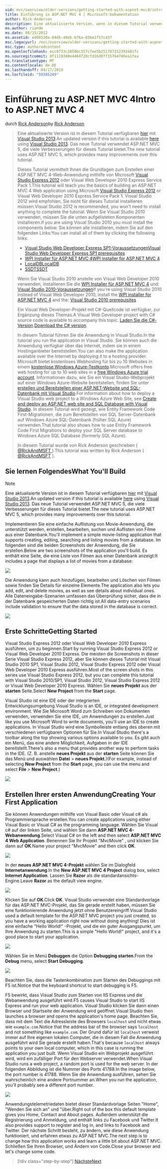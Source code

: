 ```yaml
---
uid: mvc/overview/older-versions/getting-started-with-aspnet-mvc4/intro-to-aspnet-mvc-4
title: Einführung in ASP.NET MVC 4 | Microsoft-Dokumentation
author: Rick-Anderson
description: Eine aktualisierte Version, wenn in diesem Tutorial verwendet Visual Studio 2013 verfügbar ist. Das neue Tutorial verwendet ASP.NET MVC 5, bietet viele Verbesserungen für t...
ms.author: riande
ms.date: 08/15/2012
ms.assetid: ed66530a-04d5-49eb-b76a-85be1f57c437
msc.legacyurl: /mvc/overview/older-versions/getting-started-with-aspnet-mvc4/intro-to-aspnet-mvc-4
msc.type: authoredcontent
ms.openlocfilehash: ecc0733c2850bc157c7ee5b251787152393481fc
ms.sourcegitcommit: 0f1119340e4464720cfd16d0ff15764746ea1fea
ms.translationtype: MT
ms.contentlocale: de-DE
ms.lasthandoff: 04/17/2019
ms.locfileid: "59385249"
---
```

# <a name="intro-to-aspnet-mvc-4"></a><span data-ttu-id="90c57-104">Einführung zu ASP.NET MVC 4</span><span class="sxs-lookup"><span data-stu-id="90c57-104">Intro to ASP.NET MVC 4</span></span>

<span data-ttu-id="90c57-105">durch [Rick Anderson]((https://twitter.com/RickAndMSFT))</span><span class="sxs-lookup"><span data-stu-id="90c57-105">by [Rick Anderson]((https://twitter.com/RickAndMSFT))</span></span>

> <span data-ttu-id="90c57-106">Eine aktualisierte Version ist in diesem Tutorial verfügbaren [hier](../../getting-started/introduction/getting-started.md) mit [Visual Studio 2013](https://my.visualstudio.com/Downloads?q=visual%20studio%202013).</span><span class="sxs-lookup"><span data-stu-id="90c57-106">An updated version if this tutorial is available [here](../../getting-started/introduction/getting-started.md) using [Visual Studio 2013](https://my.visualstudio.com/Downloads?q=visual%20studio%202013).</span></span> <span data-ttu-id="90c57-107">Das neue Tutorial verwendet ASP.NET MVC 5, die viele Verbesserungen für dieses Tutorial bietet.</span><span class="sxs-lookup"><span data-stu-id="90c57-107">The new tutorial uses ASP.NET MVC 5, which provides many improvements over this tutorial.</span></span>
>
> <span data-ttu-id="90c57-108">Dieses Tutorial vermittelt Ihnen die Grundlagen zum Erstellen einer ASP.NET MVC 4-Web-Anwendung mithilfe von Microsoft [Visual Studio Express 2012](https://www.microsoft.com/visualstudio/11/products/express) oder Visual Web Developer 2010 Express Service Pack 1.</span><span class="sxs-lookup"><span data-stu-id="90c57-108">This tutorial will teach you the basics of building an ASP.NET MVC 4 Web application using Microsoft [Visual Studio Express 2012](https://www.microsoft.com/visualstudio/11/products/express) or Visual Web Developer 2010 Express Service Pack 1.</span></span> <span data-ttu-id="90c57-109">Visual Studio 2012 wird empfohlen, Sie nicht für dieses Tutorial installieren müssen.</span><span class="sxs-lookup"><span data-stu-id="90c57-109">Visual Studio 2012 is recommended, you won't need to install anything to complete the tutorial.</span></span> <span data-ttu-id="90c57-110">Wenn Sie Visual Studio 2010 verwenden, müssen Sie die unten aufgelisteten Komponenten installieren.</span><span class="sxs-lookup"><span data-stu-id="90c57-110">If you are using Visual Studio 2010 you must install the components below.</span></span> <span data-ttu-id="90c57-111">Sie können alle installieren, indem Sie auf den folgenden Links:</span><span class="sxs-lookup"><span data-stu-id="90c57-111">You can install all of them by clicking the following links:</span></span>
>
> - [<span data-ttu-id="90c57-112">Visual Studio Web Developer Express SP1-Voraussetzungen</span><span class="sxs-lookup"><span data-stu-id="90c57-112">Visual Studio Web Developer Express SP1 prerequisites</span></span>](https://www.microsoft.com/web/gallery/install.aspx?appid=VWD2010SP1Pack)
> - [<span data-ttu-id="90c57-113">WPI Installer für ASP.NET MVC 4</span><span class="sxs-lookup"><span data-stu-id="90c57-113">WPI installer for ASP.NET MVC 4</span></span>](https://go.microsoft.com/fwlink/?LinkId=243392)
> - [<span data-ttu-id="90c57-114">LocalDB</span><span class="sxs-lookup"><span data-stu-id="90c57-114">LocalDB</span></span>](https://www.microsoft.com/web/gallery/install.aspx?appid=SQLLocalDBOnly_11_0)
> - [<span data-ttu-id="90c57-115">SSDT</span><span class="sxs-lookup"><span data-stu-id="90c57-115">SSDT</span></span>](https://blogs.msdn.com/b/rickandy/archive/2012/08/02/installing-and-using-sql-server-data-tools-ssdt-on-visual-studio-2010-and-vwd.aspx)
>
> <span data-ttu-id="90c57-116">Wenn Sie Visual Studio 2010 anstelle von Visual Web Developer 2010 verwenden, installieren Sie die [WPI Installer für ASP.NET MVC 4](https://go.microsoft.com/fwlink/?LinkId=243392) und: [Visual Studio 2010-Voraussetzungen](https://www.microsoft.com/web/gallery/install.aspx?appsxml=&amp;appid=VS2010SP1Pack)</span><span class="sxs-lookup"><span data-stu-id="90c57-116">If you're using Visual Studio 2010 instead of Visual Web Developer 2010, install the [WPI installer for ASP.NET MVC 4](https://go.microsoft.com/fwlink/?LinkId=243392) and the: [Visual Studio 2010 prerequisites](https://www.microsoft.com/web/gallery/install.aspx?appsxml=&amp;appid=VS2010SP1Pack)</span></span>
>
> <span data-ttu-id="90c57-117">Ein Visual Web Developer-Projekt mit C#-Quellcode ist verfügbar, zur Ergänzung dieses Themas.</span><span class="sxs-lookup"><span data-stu-id="90c57-117">A Visual Web Developer project with C# source code is available to accompany this topic.</span></span> <span data-ttu-id="90c57-118">[Laden Sie die C#-Version](https://code.msdn.microsoft.com/Intro-to-ASPNET-MVC-4-61d0219d/file/114480/1/MvcMovie.zip).</span><span class="sxs-lookup"><span data-stu-id="90c57-118">[Download the C# version](https://code.msdn.microsoft.com/Intro-to-ASPNET-MVC-4-61d0219d/file/114480/1/MvcMovie.zip).</span></span>
>
> <span data-ttu-id="90c57-119">In diesem Tutorial führen Sie die Anwendung in Visual Studio.</span><span class="sxs-lookup"><span data-stu-id="90c57-119">In the tutorial you run the application in Visual Studio.</span></span> <span data-ttu-id="90c57-120">Sie können auch die Anwendung verfügbar über das Internet, indem sie in einem Hostinganbieter bereitstellen.</span><span class="sxs-lookup"><span data-stu-id="90c57-120">You can also make the application available over the Internet by deploying it to a hosting provider.</span></span> <span data-ttu-id="90c57-121">Microsoft bietet kostenloses Webhosting für bis zu 10 Websites in einem [kostenlose Windows Azure-Testkonto](https://www.windowsazure.com/pricing/free-trial/?WT.mc_id=A443DD604).</span><span class="sxs-lookup"><span data-stu-id="90c57-121">Microsoft offers free web hosting for up to 10 web sites in a [free Windows Azure trial account](https://www.windowsazure.com/pricing/free-trial/?WT.mc_id=A443DD604).</span></span> <span data-ttu-id="90c57-122">Informationen dazu, wie Sie ein Visual Studio-Webprojekt auf einer Windows Azure-Website bereitstellen, finden Sie unter [erstellen und Bereitstellen einer ASP.NET-Website und SQL-Datenbank mit Visual Studio](https://docs.microsoft.com/dotnet/azure/).</span><span class="sxs-lookup"><span data-stu-id="90c57-122">For information about how to deploy a Visual Studio web project to a Windows Azure Web Site, see [Create and deploy an ASP.NET web site and SQL Database with Visual Studio](https://docs.microsoft.com/dotnet/azure/).</span></span> <span data-ttu-id="90c57-123">In diesem Tutorial wird gezeigt, wie Entity Framework Code First-Migrationen, die zum Bereitstellen von SQL Server-Datenbank auf Windows Azure SQL-Datenbank (früher SQL Azure) verwenden.</span><span class="sxs-lookup"><span data-stu-id="90c57-123">That tutorial also shows how to use Entity Framework Code First Migrations to deploy your SQL Server database to Windows Azure SQL Database (formerly SQL Azure).</span></span>
>
> <span data-ttu-id="90c57-124">In diesem Tutorial wurde von Rick Anderson geschrieben ( [ @RickAndMSFT ](https://twitter.com/#!/RickAndMSFT) ).</span><span class="sxs-lookup"><span data-stu-id="90c57-124">This tutorial was written by Rick Anderson ( [@RickAndMSFT](https://twitter.com/#!/RickAndMSFT) ).</span></span>


## <a name="what-youll-build"></a><span data-ttu-id="90c57-125">Sie lernen Folgendes</span><span class="sxs-lookup"><span data-stu-id="90c57-125">What You'll Build</span></span>

> [!NOTE]
> <span data-ttu-id="90c57-126">Eine aktualisierte Version ist in diesem Tutorial verfügbaren [hier](../../getting-started/introduction/getting-started.md) mit [Visual Studio 2013](https://my.visualstudio.com/Downloads?q=visual%20studio%202013).</span><span class="sxs-lookup"><span data-stu-id="90c57-126">An updated version if this tutorial is available [here](../../getting-started/introduction/getting-started.md) using [Visual Studio 2013](https://my.visualstudio.com/Downloads?q=visual%20studio%202013).</span></span> <span data-ttu-id="90c57-127">Das neue Tutorial verwendet ASP.NET MVC 5, die viele Verbesserungen für dieses Tutorial bietet.</span><span class="sxs-lookup"><span data-stu-id="90c57-127">The new tutorial uses ASP.NET MVC 5, which provides many improvements over this tutorial.</span></span>


<span data-ttu-id="90c57-128">Implementieren Sie eine einfache Auflistung von Movie-Anwendung, die unterstützt werden, erstellen, bearbeiten, suchen und Auflisten von Filme aus einer Datenbank.</span><span class="sxs-lookup"><span data-stu-id="90c57-128">You'll implement a simple movie-listing application that supports creating, editing, searching and listing movies from a database.</span></span> <span data-ttu-id="90c57-129">Im folgenden sind die beiden Screenshots der Anwendung, die Sie erstellen.</span><span class="sxs-lookup"><span data-stu-id="90c57-129">Below are two screenshots of the application you'll build.</span></span> <span data-ttu-id="90c57-130">Es enthält eine Seite, die eine Liste von Filmen aus einer Datenbank anzeigt:</span><span class="sxs-lookup"><span data-stu-id="90c57-130">It includes a page that displays a list of movies from a database:</span></span>

![](intro-to-aspnet-mvc-4/_static/image1.png)

<span data-ttu-id="90c57-131">Die Anwendung kann auch hinzufügen, bearbeiten und Löschen von Filmen sowie finden Sie Details für einzelne Elemente.</span><span class="sxs-lookup"><span data-stu-id="90c57-131">The application also lets you add, edit, and delete movies, as well as see details about individual ones.</span></span> <span data-ttu-id="90c57-132">Alle Dateneingabe-Szenarien umfassen das Überprüfung sicher, dass die in der Datenbank gespeicherten Daten richtig ist.</span><span class="sxs-lookup"><span data-stu-id="90c57-132">All data-entry scenarios include validation to ensure that the data stored in the database is correct.</span></span>

![](intro-to-aspnet-mvc-4/_static/image2.png)

## <a name="getting-started"></a><span data-ttu-id="90c57-133">Erste Schritte</span><span class="sxs-lookup"><span data-stu-id="90c57-133">Getting Started</span></span>

<span data-ttu-id="90c57-134">Visual Studio Express 2012 oder Visual Web Developer 2010 Express ausführen, um zu beginnen.</span><span class="sxs-lookup"><span data-stu-id="90c57-134">Start by running Visual Studio Express 2012 or Visual Web Developer 2010 Express.</span></span> <span data-ttu-id="90c57-135">Die meisten die Screenshots in dieser Serie Visual Studio Express 2012, aber Sie können dieses Tutorial mit Visual Studio 2010 SP1, Visual Studio 2012, Visual Studio Express 2012 oder Visual Web Developer 2010 Express ausführen.</span><span class="sxs-lookup"><span data-stu-id="90c57-135">Most of the screen shots in this series use Visual Studio Express 2012, but you can complete this tutorial with Visual Studio 2010/SP1, Visual Studio 2012, Visual Studio Express 2012 or Visual Web Developer 2010 Express.</span></span> <span data-ttu-id="90c57-136">Wählen Sie **neues Projekt** aus der **starten** Seite.</span><span class="sxs-lookup"><span data-stu-id="90c57-136">Select **New Project** from the **Start** page.</span></span>

<span data-ttu-id="90c57-137">Visual Studio ist eine IDE oder der integrierten Entwicklungsumgebung.</span><span class="sxs-lookup"><span data-stu-id="90c57-137">Visual Studio is an IDE, or integrated development environment.</span></span> <span data-ttu-id="90c57-138">Wie Sie Microsoft Word zum Schreiben von Dokumenten verwenden, verwenden Sie eine IDE, um Anwendungen zu erstellen.</span><span class="sxs-lookup"><span data-stu-id="90c57-138">Just like you use Microsoft Word to write documents, you'll use an IDE to create applications.</span></span> <span data-ttu-id="90c57-139">In Visual Studio wird eine Symbolleiste entlang des oberen mit verschiedenen verfügbaren Optionen für Sie.</span><span class="sxs-lookup"><span data-stu-id="90c57-139">In Visual Studio there's a toolbar along the top showing various options available to you.</span></span> <span data-ttu-id="90c57-140">Es gibt auch ein Menü, das eine andere Möglichkeit, Aufgaben in der IDE bereitstellt.</span><span class="sxs-lookup"><span data-stu-id="90c57-140">There's also a menu that provides another way to perform tasks in the IDE.</span></span> <span data-ttu-id="90c57-141">(Z. B. anstelle **neues Projekt** aus der **starten** Seite können Sie das Menü und auswählen **Datei** &gt; **neues Projekt**.)</span><span class="sxs-lookup"><span data-stu-id="90c57-141">(For example, instead of selecting **New Project** from the **Start** page, you can use the menu and select **File** &gt; **New Project**.)</span></span>

![](intro-to-aspnet-mvc-4/_static/image3.png)

## <a name="creating-your-first-application"></a><span data-ttu-id="90c57-142">Erstellen Ihrer ersten Anwendung</span><span class="sxs-lookup"><span data-stu-id="90c57-142">Creating Your First Application</span></span>

<span data-ttu-id="90c57-143">Sie können Anwendungen mithilfe von Visual Basic oder Visual c# als Programmiersprache erstellen.</span><span class="sxs-lookup"><span data-stu-id="90c57-143">You can create applications using either Visual Basic or Visual C# as the programming language.</span></span> <span data-ttu-id="90c57-144">Wählen Sie Visual c# auf der linken Seite, und wählen Sie dann **ASP.NET MVC 4-Webanwendung**.</span><span class="sxs-lookup"><span data-stu-id="90c57-144">Select Visual C# on the left and then select **ASP.NET MVC 4 Web Application**.</span></span> <span data-ttu-id="90c57-145">Benennen Sie Ihr Projekt &quot;MvcMovie&quot; , und klicken Sie dann auf **OK**.</span><span class="sxs-lookup"><span data-stu-id="90c57-145">Name your project &quot;MvcMovie&quot; and then click **OK**.</span></span>

![](intro-to-aspnet-mvc-4/_static/image4.png)

<span data-ttu-id="90c57-146">In der **neues ASP.NET MVC 4-Projekt** wählen Sie im Dialogfeld **Internetanwendung**.</span><span class="sxs-lookup"><span data-stu-id="90c57-146">In the **New ASP.NET MVC 4 Project** dialog box, select **Internet Application**.</span></span> <span data-ttu-id="90c57-147">Lassen Sie **Razor** als die standardansichts-Engine.</span><span class="sxs-lookup"><span data-stu-id="90c57-147">Leave **Razor** as the default view engine.</span></span>

![](intro-to-aspnet-mvc-4/_static/image5.png)

<span data-ttu-id="90c57-148">Klicken Sie auf **OK**.</span><span class="sxs-lookup"><span data-stu-id="90c57-148">Click **OK**.</span></span> <span data-ttu-id="90c57-149">Visual Studio verwendet eine Standardvorlage für das ASP.NET MVC-Projekt, das Sie gerade erstellt haben, müssen Sie eine funktionierende Anwendung jetzt ohne Benutzereingriff.</span><span class="sxs-lookup"><span data-stu-id="90c57-149">Visual Studio used a default template for the ASP.NET MVC project you just created, so you have a working application right now without doing anything!</span></span> <span data-ttu-id="90c57-150">Dies ist eine einfache &quot;Hello World!&quot; -Projekt, und die ein guter Ausgangspunkt, um Ihre Anwendung zu starten.</span><span class="sxs-lookup"><span data-stu-id="90c57-150">This is a simple &quot;Hello World!&quot; project, and it's a good place to start your application.</span></span>

![](intro-to-aspnet-mvc-4/_static/image6.png)

<span data-ttu-id="90c57-151">Wählen Sie im Menü **Debuggen** die Option **Debugging starten**.</span><span class="sxs-lookup"><span data-stu-id="90c57-151">From the **Debug** menu, select **Start Debugging**.</span></span>

![](intro-to-aspnet-mvc-4/_static/image7.png)

<span data-ttu-id="90c57-152">Beachten Sie, dass die Tastenkombination zum Starten des Debuggings mit F5 ist.</span><span class="sxs-lookup"><span data-stu-id="90c57-152">Notice that the keyboard shortcut to start debugging is F5.</span></span>

<span data-ttu-id="90c57-153">F5 bewirkt, dass Visual Studio zum Starten von IIS Express und die Webanwendung ausgeführt wird.</span><span class="sxs-lookup"><span data-stu-id="90c57-153">F5 causes Visual Studio to start IIS Express and run your web application.</span></span> <span data-ttu-id="90c57-154">Visual Studio klicken Sie dann einen Browser und Startseite der Anwendung wird geöffnet.</span><span class="sxs-lookup"><span data-stu-id="90c57-154">Visual Studio then launches a browser and opens the application's home page.</span></span> <span data-ttu-id="90c57-155">Beachten Sie, dass mit dem Text die Adressleiste des Browsers `localhost` und nicht etwas wie `example.com`.</span><span class="sxs-lookup"><span data-stu-id="90c57-155">Notice that the address bar of the browser says `localhost` and not something like `example.com`.</span></span> <span data-ttu-id="90c57-156">Der Grund dafür ist `localhost` verweist immer auf Ihre eigenen lokalen Computer, die in diesem Fall die Anwendung ausgeführt wird Sie gerade erstellt haben.</span><span class="sxs-lookup"><span data-stu-id="90c57-156">That's because `localhost` always points to your own local computer, which in this case is running the application you just built.</span></span> <span data-ttu-id="90c57-157">Wenn Visual Studio ein Webprojekt ausgeführt wird, wird ein zufälliger Port für den Webserver verwendet.</span><span class="sxs-lookup"><span data-stu-id="90c57-157">When Visual Studio runs a web project, a random port is used for the web server.</span></span> <span data-ttu-id="90c57-158">In der folgenden Abbildung ist die Nummer des Ports 41788.</span><span class="sxs-lookup"><span data-stu-id="90c57-158">In the image below, the port number is 41788.</span></span> <span data-ttu-id="90c57-159">Wenn Sie die Anwendung ausführen, sehen Sie wahrscheinlich eine andere Portnummer an.</span><span class="sxs-lookup"><span data-stu-id="90c57-159">When you run the application, you'll probably see a different port number.</span></span>

![](intro-to-aspnet-mvc-4/_static/image8.png)

<span data-ttu-id="90c57-160">Anwendungstelemetriedaten bietet dieser Standardvorlage Seiten "Home", "Wenden Sie sich an" und "über.</span><span class="sxs-lookup"><span data-stu-id="90c57-160">Right out of the box this default template gives you Home, Contact and About pages.</span></span> <span data-ttu-id="90c57-161">Außerdem unterstützt die Registrierung und Anmeldung, und enthält links zu Facebook und Twitter.</span><span class="sxs-lookup"><span data-stu-id="90c57-161">It also provides support to register and log in, and links to Facebook and Twitter.</span></span> <span data-ttu-id="90c57-162">Der nächste Schritt besteht, zu ändern, wie diese Anwendung funktioniert, und erfahren etwas zu ASP.NET MVC.</span><span class="sxs-lookup"><span data-stu-id="90c57-162">The next step is to change how this application works and learn a little bit about ASP.NET MVC.</span></span> <span data-ttu-id="90c57-163">Schließen Sie Ihren Browser, und Ändern von Code.</span><span class="sxs-lookup"><span data-stu-id="90c57-163">Close your browser and let's change some code.</span></span>

> [!div class="step-by-step"]
> [<span data-ttu-id="90c57-164">Nächste</span><span class="sxs-lookup"><span data-stu-id="90c57-164">Next</span></span>](adding-a-controller.md)
